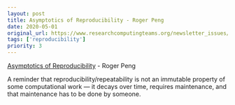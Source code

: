 ```yaml
---
layout: post
title: Asymptotics of Reproducibility - Roger Peng
date: 2020-05-01
original_url: https://www.researchcomputingteams.org/newsletter_issues/0022
tags: ['reproducibility']
priority: 3
---
```


<!-- markdownlint-disable MD033 -->
<!-- markdownlint-disable MD041 -->
<!-- markdownlint-disable MD049 -->

[Asymptotics of Reproducibility](https://simplystatistics.org/2020/04/30/asymptotics-of-reproducibility/) - Roger Peng

A reminder that reproducibility/repeatability is not an immutable property of some computational work — it decays over time, requires maintenance, and that maintenance has to be done by someone.

